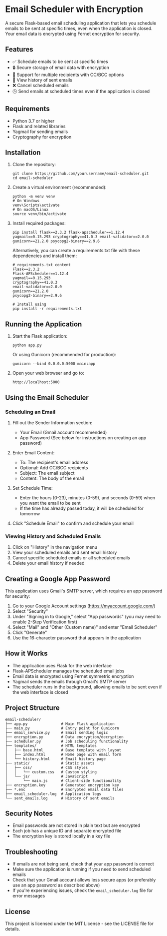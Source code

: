 # Email Scheduler with Encryption

A secure Flask-based email scheduling application that lets you schedule emails to be sent at specific times, even when the application is closed. Your email data is encrypted using Fernet encryption for security.

## Features

- ✅ Schedule emails to be sent at specific times
- 🔒 Secure storage of email data with encryption
- 📧 Support for multiple recipients with CC/BCC options
- 📅 View history of sent emails
- ❌ Cancel scheduled emails
- 🕒 Send emails at scheduled times even if the application is closed

## Requirements

- Python 3.7 or higher
- Flask and related libraries
- Yagmail for sending emails
- Cryptography for encryption

## Installation

1. Clone the repository:
   ```
   git clone https://github.com/yourusername/email-scheduler.git
   cd email-scheduler
   ```

2. Create a virtual environment (recommended):
   ```
   python -m venv venv
   # On Windows
   venv\Scripts\activate
   # On macOS/Linux
   source venv/bin/activate
   ```

3. Install required packages:
   ```
   pip install flask==2.3.2 flask-apscheduler==1.12.4 yagmail==0.15.293 cryptography==41.0.3 email-validator==2.0.0 gunicorn==21.2.0 psycopg2-binary==2.9.6
   ```

   Alternatively, you can create a requirements.txt file with these dependencies and install them:
   ```
   # requirements.txt content
   Flask==2.3.2
   Flask-APScheduler==1.12.4
   yagmail==0.15.293
   cryptography==41.0.3
   email-validator==2.0.0
   gunicorn==21.2.0
   psycopg2-binary==2.9.6

   # Install using
   pip install -r requirements.txt
   ```

## Running the Application

1. Start the Flask application:
   ```
   python app.py
   ```
   Or using Gunicorn (recommended for production):
   ```
   gunicorn --bind 0.0.0.0:5000 main:app
   ```

2. Open your web browser and go to:
   ```
   http://localhost:5000
   ```

## Using the Email Scheduler

### Scheduling an Email

1. Fill out the Sender Information section:
   - Your Email (Gmail account recommended)
   - App Password (See below for instructions on creating an app password)

2. Enter Email Content:
   - To: The recipient's email address
   - Optional: Add CC/BCC recipients
   - Subject: The email subject
   - Content: The body of the email

3. Set Schedule Time:
   - Enter the hours (0-23), minutes (0-59), and seconds (0-59) when you want the email to be sent
   - If the time has already passed today, it will be scheduled for tomorrow

4. Click "Schedule Email" to confirm and schedule your email

### Viewing History and Scheduled Emails

1. Click on "History" in the navigation menu
2. View your scheduled emails and sent email history
3. Cancel specific scheduled emails or all scheduled emails
4. Delete your email history if needed

## Creating a Google App Password

This application uses Gmail's SMTP server, which requires an app password for security:

1. Go to your Google Account settings (https://myaccount.google.com/)
2. Select "Security"
3. Under "Signing in to Google," select "App passwords" (you may need to enable 2-Step Verification first)
4. Select "Mail" and "Other (Custom name)" and enter "Email Scheduler"
5. Click "Generate"
6. Use the 16-character password that appears in the application

## How it Works

- The application uses Flask for the web interface
- Flask-APScheduler manages the scheduled email jobs
- Email data is encrypted using Fernet symmetric encryption
- Yagmail sends the emails through Gmail's SMTP server
- The scheduler runs in the background, allowing emails to be sent even if the web interface is closed

## Project Structure

```
email-scheduler/
├── app.py               # Main Flask application
├── main.py              # Entry point for Gunicorn
├── email_service.py     # Email sending logic
├── encryption.py        # Data encryption/decryption
├── scheduler.py         # Job scheduling functionality
├── templates/           # HTML templates
│   ├── base.html        # Base template with layout
│   ├── index.html       # Home page with email form
│   └── history.html     # Email history page
├── static/              # Static assets
│   ├── css/             # CSS styles
│   │   └── custom.css   # Custom styling
│   └── js/              # JavaScript
│       └── main.js      # Client-side functionality
├── encryption.key       # Generated encryption key
├── *.enc                # Encrypted email data files
├── email_scheduler.log  # Application logs
└── sent_emails.log      # History of sent emails
```

## Security Notes

- Email passwords are not stored in plain text but are encrypted
- Each job has a unique ID and separate encrypted file
- The encryption key is stored locally in a key file

## Troubleshooting

- If emails are not being sent, check that your app password is correct
- Make sure the application is running if you need to send scheduled emails
- Check that your Gmail account allows less secure apps (or preferably use an app password as described above)
- If you're experiencing issues, check the `email_scheduler.log` file for error messages

## License

This project is licensed under the MIT License - see the LICENSE file for details.
